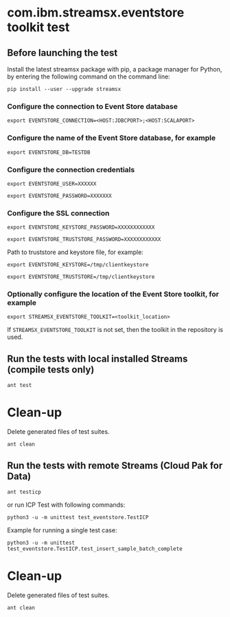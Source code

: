 # com.ibm.streamsx.eventstore toolkit test

## Before launching the test

Install the latest streamsx package with pip, a package manager for Python, by entering the following command on the command line:

    pip install --user --upgrade streamsx


### Configure the connection to Event Store database

    export EVENTSTORE_CONNECTION=<HOST:JDBCPORT>;<HOST:SCALAPORT>

### Configure the name of the Event Store database, for example

    export EVENTSTORE_DB=TESTDB

### Configure the connection credentials

    export EVENTSTORE_USER=XXXXXX

    export EVENTSTORE_PASSWORD=XXXXXXX

### Configure the SSL connection

    export EVENTSTORE_KEYSTORE_PASSWORD=XXXXXXXXXXXX

    export EVENTSTORE_TRUSTSTORE_PASSWORD=XXXXXXXXXXXX

Path to truststore and keystore file, for example:

    export EVENTSTORE_KEYSTORE=/tmp/clientkeystore

    export EVENTSTORE_TRUSTSTORE=/tmp/clientkeystore


### Optionally configure the location of the Event Store toolkit, for example

    export STREAMSX_EVENTSTORE_TOOLKIT=<toolkit_location>

If `STREAMSX_EVENTSTORE_TOOLKIT` is not set, then the toolkit in the repository is used.


## Run the tests with local installed Streams (compile tests only)

```
ant test
```

# Clean-up

Delete generated files of test suites.
```
ant clean
```


## Run the tests with remote Streams (Cloud Pak for Data)

```
ant testicp
```

or run ICP Test with following commands:

    python3 -u -m unittest test_eventstore.TestICP

Example for running a single test case:

    python3 -u -m unittest test_eventstore.TestICP.test_insert_sample_batch_complete

# Clean-up

Delete generated files of test suites.
```
ant clean
```



